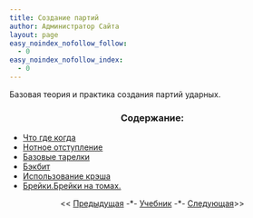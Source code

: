 ```yaml
---
title: Создание партий
author: Администратор Сайта
layout: page
easy_noindex_nofollow_follow:
  - 0
easy_noindex_nofollow_index:
  - 0
---
```

Базовая теория и практика создания партий ударных.

<h3 style="text-align: center;">
  Содержание:
</h3>

*   <a id="spge16" title="Что где когда" href="/samouchitel/sozdanie-partiy/chto-gde-kogda/">Что где когда</a>
*   <a id="spge19" title="Нотное отступление" href="/samouchitel/sozdanie-partiy/notnoe-otstuplenie/">Нотное отступление</a>
*   [Базовые тарелки][1]
*   [Бэкбит][2]
*   [Использование крэша][3]
*   [Брейки.Брейки на томах.][4]

<div>
</div>

<p style="text-align: center;">
   << <a href="/samouchitel/work/izmenenie-dlitelnostej/">Предыдущая</a> -*- <a href="/samouchitel/">Учебник</a> -*- <a href="/samouchitel/sozdanie-partiy/chto-gde-kogda/">Следующая</a>>>
</p>

 [1]: /samouchitel/sozdanie-partiy/hat-base/
 [2]: /samouchitel/sozdanie-partiy/bekbit/
 [3]: /samouchitel/sozdanie-partiy/crash/
 [4]: /samouchitel/sozdanie-partiy/brejki-brejki-na-tomax/